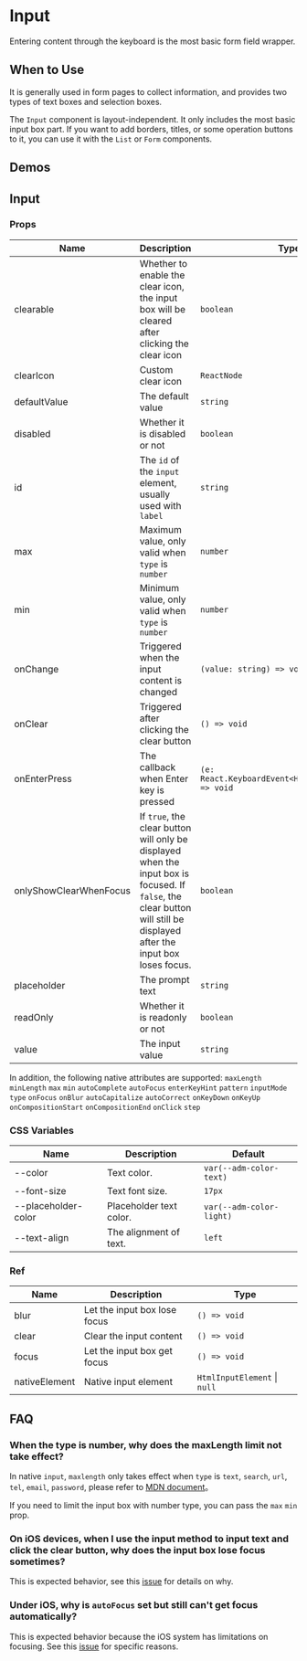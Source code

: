 # Input

Entering content through the keyboard is the most basic form field wrapper.

## When to Use

It is generally used in form pages to collect information, and provides two types of text boxes and selection boxes.

The `Input` component is layout-independent. It only includes the most basic input box part. If you want to add borders, titles, or some operation buttons to it, you can use it with the `List` or `Form` components.

## Demos

<code src="./demos/demo1.tsx"></code>

<code src="./demos/demo2.tsx"></code>

## Input

### Props

| Name                   | Description                                                                                                                                                             | Type                                                 | Default               |
| ---------------------- | ----------------------------------------------------------------------------------------------------------------------------------------------------------------------- | ---------------------------------------------------- | --------------------- |
| clearable              | Whether to enable the clear icon, the input box will be cleared after clicking the clear icon                                                                           | `boolean`                                            | `false`               |
| clearIcon              | Custom clear icon                                                                                                                                                       | `ReactNode`                                          | `<CloseCircleFill />` |
| defaultValue           | The default value                                                                                                                                                       | `string`                                             | -                     |
| disabled               | Whether it is disabled or not                                                                                                                                           | `boolean`                                            | `false`               |
| id                     | The `id` of the `input` element, usually used with `label`                                                                                                              | `string`                                             | -                     |
| max                    | Maximum value, only valid when `type` is `number`                                                                                                                       | `number`                                             | -                     |
| min                    | Minimum value, only valid when `type` is `number`                                                                                                                       | `number`                                             | -                     |
| onChange               | Triggered when the input content is changed                                                                                                                             | `(value: string) => void`                            | -                     |
| onClear                | Triggered after clicking the clear button                                                                                                                               | `() => void`                                         | -                     |
| onEnterPress           | The callback when Enter key is pressed                                                                                                                                  | `(e: React.KeyboardEvent<HTMLInputElement>) => void` | -                     |
| onlyShowClearWhenFocus | If `true`, the clear button will only be displayed when the input box is focused. If `false`, the clear button will still be displayed after the input box loses focus. | `boolean`                                            | `true`                |
| placeholder            | The prompt text                                                                                                                                                         | `string`                                             | -                     |
| readOnly               | Whether it is readonly or not                                                                                                                                           | `boolean`                                            | `false`               |
| value                  | The input value                                                                                                                                                         | `string`                                             | -                     |

In addition, the following native attributes are supported: `maxLength` `minLength` `max` `min` `autoComplete` `autoFocus` `enterKeyHint` `pattern` `inputMode` `type` `onFocus` `onBlur` `autoCapitalize` `autoCorrect` `onKeyDown` `onKeyUp` `onCompositionStart` `onCompositionEnd` `onClick` `step`

### CSS Variables

| Name                | Description             | Default                  |
| ------------------- | ----------------------- | ------------------------ |
| --color             | Text color.             | `var(--adm-color-text)`  |
| --font-size         | Text font size.         | `17px`                   |
| --placeholder-color | Placeholder text color. | `var(--adm-color-light)` |
| --text-align        | The alignment of text.  | `left`                   |

### Ref

| Name          | Description                  | Type                         |
| ------------- | ---------------------------- | ---------------------------- |
| blur          | Let the input box lose focus | `() => void`                 |
| clear         | Clear the input content      | `() => void`                 |
| focus         | Let the input box get focus  | `() => void`                 |
| nativeElement | Native input element         | `HtmlInputElement` \| `null` |

## FAQ

### When the type is number, why does the maxLength limit not take effect?

In native `input`, `maxlength` only takes effect when `type` is `text`, `search`, `url`, `tel`, `email`, `password`, please refer to [MDN document](https://developer.mozilla.org/en-US/docs/Web/HTML/Element/Input#attr-maxlength)。

If you need to limit the input box with number type, you can pass the `max` `min` prop.

### On iOS devices, when I use the input method to input text and click the clear button, why does the input box lose focus sometimes?

This is expected behavior, see this [issue](https://github.com/ant-design/ant-design-mobile/issues/5212) for details on why.

### Under iOS, why is `autoFocus` set but still can't get focus automatically?

This is expected behavior because the iOS system has limitations on focusing. See this [issue](https://github.com/ant-design/ant-design-mobile/issues/5256) for specific reasons.
